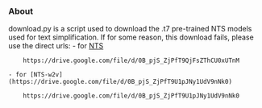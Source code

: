### About 
download.py is a script used to download the .t7 pre-trained NTS models used for text simplification.
If for some reason, this download fails, please use the direct urls:
    - for [NTS](https://drive.google.com/file/d/0B_pjS_ZjPfT9QjFsZThCU0xUTnM)
```
	https://drive.google.com/file/d/0B_pjS_ZjPfT9QjFsZThCU0xUTnM
```
    - for [NTS-w2v](https://drive.google.com/file/d/0B_pjS_ZjPfT9U1pJNy1UdV9nNk0)
```
	https://drive.google.com/file/d/0B_pjS_ZjPfT9U1pJNy1UdV9nNk0
```
